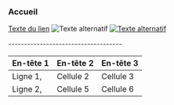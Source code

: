 ### Accueil <!-- Titre de niveau 3 -->

[Texte du lien](https://link-url-here.org) <!-- Lien -->
![Texte alternatif](chemin/vers/image.jpg) <!-- Image -->
[![Texte alternatif](https://img.youtube.com/vi/video-id/0.jpg)](https://www.youtube.com/watch?v=video-id) <!-- Vidéo -->

------------------------------------ <!-- Ligne de séparation -->

| En-tête 1 | En-tête 2 | En-tête 3 |
| --------- | --------- | --------- |
| Ligne 1,  | Cellule 2 | Cellule 3 |
| Ligne 2,  | Cellule 5 | Cellule 6 |

<!-- Tableau -->